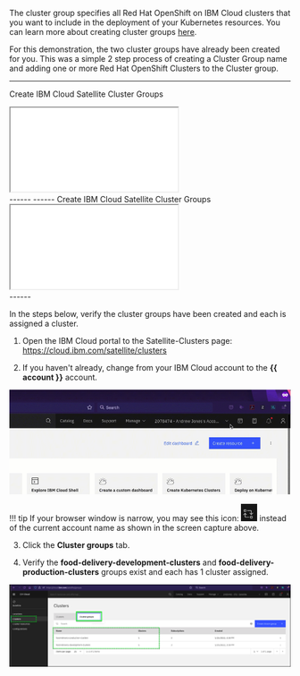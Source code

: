 The cluster group specifies all Red Hat OpenShift on IBM Cloud clusters that you want to include in the deployment of your Kubernetes resources. You can learn more about creating cluster groups <a href="https://cloud.ibm.com/docs/satellite?topic=satellite-setup-clusters-satconfig#setup-clusters-satconfig-groups" target="_blank">here</a>.

For this demonstration, the two cluster groups have already been created for you. This was a simple 2 step process of creating a Cluster Group name and adding one or more Red Hat OpenShift Clusters to the Cluster group.


-------
Create IBM Cloud Satellite Cluster Groups
<div>
   <iframe src="../../../includes/createClusterGroups/index.html"></iframe>
</div>
------
------
Create IBM Cloud Satellite Cluster Groups
<div>
   <iframe src="../../includes/createClusterGroups/index.html"></iframe>
</div>
------


In the steps below, verify the cluster groups have been created and each is assigned a cluster.

1. Open the IBM Cloud portal to the Satellite-Clusters page:
  <a href="https://cloud.ibm.com/satellite/clusters" target="_blank">https://cloud.ibm.com/satellite/clusters</a>

2. If you haven't already, change from your IBM Cloud account to the **{{ account }}** account.

![](_attachments/ChangeAccounts-2-a-gif.gif)

!!! tip
    If your browser window is narrow, you may see this icon: ![](_attachments/SwitchAccountsIcon.png) instead of the current account name as shown in the screen capture above.

3. Click the **Cluster groups** tab.

4. Verify the **food-delivery-development-clusters** and **food-delivery-production-clusters** groups exist and each has 1 cluster assigned.

![](_attachments/0122-ClusterGroupsCreated.png)
